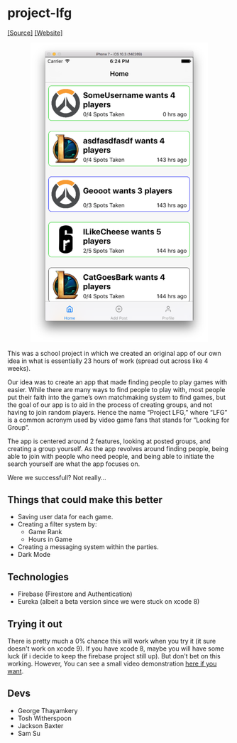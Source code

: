 # project-lfg
[[Source]](https://github.com/geooot/project-lfg)  [[Website]](https://geooot.com/project-lfg)
<p align="center"><img src="lfg.png" width="400"/></p>

This was a school project in which we created an original app of our own idea in what is essentially 23 hours of work (spread out across like 4 weeks).

Our idea was to create an app that made finding people to play games with easier. While there are many ways to find people to play with, most people put their faith into the game’s own matchmaking system to find games, but the goal of our app is to aid in the process of creating groups, and not having to join random players.
Hence the name “Project LFG,” where “LFG” is a common acronym used by video game fans that stands for “Looking for Group”.

The app is centered around 2 features, looking at posted groups, and creating a group yourself. As the app revolves around finding people, being able to join with people who need people, and being able to initiate the search yourself are what the app focuses on. 

Were we successfull? Not really...

## Things that could make this better
- Saving user data for each game.
- Creating a filter system by:
  - Game Rank
  - Hours in Game
- Creating a messaging system within the parties.
- Dark Mode

## Technologies
- Firebase (Firestore and Authentication)
- Eureka (albeit a beta version since we were stuck on xcode 8)

## Trying it out
There is pretty much a 0% chance this will work when you try it (it sure doesn't work on xcode 9). If you have xcode 8, maybe you will have some luck (if i decide to keep the firebase project still up). But don't bet on this working. However, You can see a small video demonstration [here if you want](https://geooot.com/project-lfg/lfg.mp4).

## Devs
- George Thayamkery
- Tosh Witherspoon
- Jackson Baxter
- Sam Su

